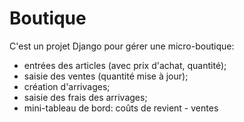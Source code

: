 # Boutique

C'est un projet Django pour gérer une micro-boutique:

- entrées des articles (avec prix d'achat, quantité);
- saisie des ventes (quantité mise à jour);
- création d'arrivages;
- saisie des frais des arrivages;
- mini-tableau de bord: coûts de revient - ventes

